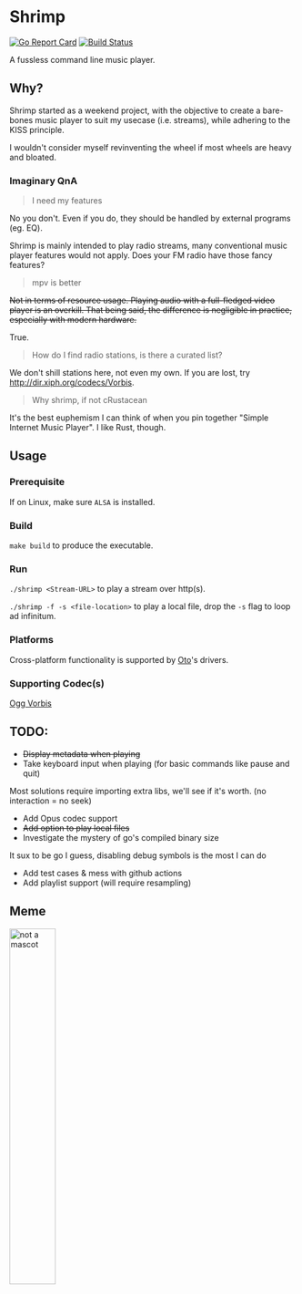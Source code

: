 # Shrimp

[![Go Report Card](https://goreportcard.com/badge/github.com/zydeng91/shrimp)](https://goreportcard.com/report/github.com/zydeng91/shrimp)
[![Build Status](https://github.com/zydeng91/shrimp/actions/workflows/go.yml/badge.svg?branch=master)](https://github.com/zydeng91/shrimp/actions/workflows/go.yml?query=branch%3Amaster)

A fussless command line music player.

## Why?

Shrimp started as a weekend project, with the objective to create a bare-bones music player to suit my usecase (i.e. streams), while adhering to the KISS principle.

I wouldn't consider myself revinventing the wheel if most wheels are heavy and bloated.

### Imaginary QnA

> I need my features

No you don't. Even if you do, they should be handled by external programs (eg. EQ).

Shrimp is mainly intended to play radio streams, many conventional music player features would not apply. Does your FM radio have those fancy features?

> mpv is better

~~Not in terms of resource usage. Playing audio with a full-fledged video player is an overkill. That being said, the difference is negligible in practice, especially with modern hardware.~~

True.

> How do I find radio stations, is there a curated list?

We don't shill stations here, not even my own. If you are lost, try http://dir.xiph.org/codecs/Vorbis.

> Why shrimp, if not cRustacean

It's the best euphemism I can think of when you pin together "Simple Internet Music Player". I like Rust, though.

## Usage

### Prerequisite

If on Linux, make sure `ALSA` is installed.

### Build

`make build` to produce the executable.

### Run

`./shrimp <Stream-URL>` to play a stream over http(s).

`./shrimp -f -s <file-location>` to play a local file, drop the `-s` flag to loop ad infinitum.

### Platforms

Cross-platform functionality is supported by [Oto](https://github.com/ebitengine/oto/tree/v1.0.1)'s drivers.

### Supporting Codec(s)
[Ogg Vorbis](https://github.com/jfreymuth/oggvorbis)

## TODO:
- ~~Display metadata when playing~~
- Take keyboard input when playing (for basic commands like pause and quit)

Most solutions require importing extra libs, we'll see if it's worth. (no interaction = no seek)

- Add Opus codec support
- ~~Add option to play local files~~
- Investigate the mystery of go's compiled binary size

It sux to be go I guess, disabling debug symbols is the most I can do

- Add test cases & mess with github actions
- Add playlist support (will require resampling)

## Meme
<img alt="not a mascot" src="https://zydeng.com/assets/img/shrimp.png" width=40%>
